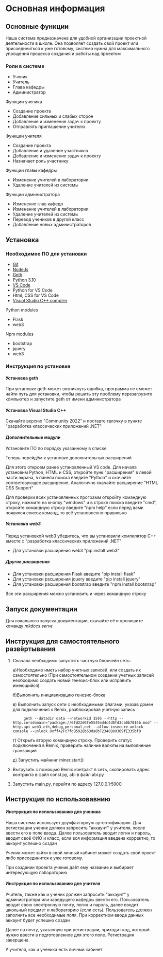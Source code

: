 # Основная информация

## Основные функции

Наша система предназначена для удобной организации проектной деятельности в школе. Она позволяет создать свой проект или присоединиться к уже готовому, система нужна для максимального упрощения процесса создания и работы над проектом

### Роли в системе

* Ученик
* Учитель
* Глава кафедры 
* Администратор


Функции ученика

* Создание проекта
* Добавление сильных и слабых сторон
* Добавление и изменение задач к проекту
* Отправлять приглашение учителю    


Функции учителя

* Создание проекта
* Добавление и удаление участников
* Добавление и изменение задач к проекту
* Назначает роль участнику 


Функции главы кафедры

* Изменение  учителей в лаборатории
* Удаление учителей из системы


Функции администратора

* Изменение глав кафедр
* Изменение  учителей в лаборатории
* Удаление учителей из системы
* Перевод учеников в другой класс
* Добавление новых администраторов



## Установка 

### Необходимое ПО для установки

* [Git](https://git-scm.com/download/win)
* [NodeJs](https://nodejs.org/ru/download/)
* [Geth](https://geth.ethereum.org/downloads/)
* [Python 3.10](https://www.python.org/downloads/)
* [VS Code](https://code.visualstudio.com/download)
* Python for VS Code
* Html, CSS for VS Code
* [Visual Studio C++ compiler](https://visualstudio.microsoft.com/ru/vs/features/cplusplus/)

Python modules

* Flask
* web3

Npm modules

* bootstrap
* jquery
* web3

### Инструкция по установке

#### Установка geth
При установке geth может возникнуть ошибка, программа не сможет найти путь для установки, чтобы решить эту проблему перезагрузите компьютер и запустите geth от имени администратора

#### Установка Visual Studio C++
Cкачайте версию "Community 2022" и поставте галочку в пункте 
"разработка классических приложений .NET"
#### Дополнительные модули
Установите ПО по порядку указанному в списке

Теперь перейдём к установке дополнительных расширений

Для этого откроем ранее установленный VS code.
Для начала установим Python, HTML и CSS, откройте пунк "расширения" в левой части экрана, в панели поиска введите "Python" и скачайте соответсвующее расширение. Аналогично скачайте расширение "HTML CSS Support"

Для проверки всех установленных программ откройту командную строку, нажмите на кнопку "windows" и в строке поиска введите "cmd", откройте командную строку введите "npm help" если перед вами появился список команд, то всё установленно правильно


##### Установка web3
Перед установкой web3 убедитесь, что вы установили компилятор C++ вместе с "разработка классических приложений .NET"

* Для установки расширения web3 "pip install web3"


##### Другие расширения
* Для установки расширения Flask введите "pip install flask"
* Для установки расширения jquery введите "pip install jquery"
* Для установки расширения bootstrap введите "npm install bootstrap"

Все эти расширения можно установить и через командную строку

## Запуск документации 
Для локального запуска документации, скачайте её и пропишите команду *mkdocs serve*

## Инструкция для самостоятельного развёртывания
1) Сначала необходимо запустить частную блокчейн сеть:

   а)Необходимо иметь набор учетных записей, или создать их самостоятельно (При   самостоятельном создании учетных записей необходимо создать новый генезис-блок или исправить имеющийся)

   б)Выполнить инициализацию генезис-блока 

   в) Выполнить запуск сети с необходимыми флагами, указав домен для подключения к Remix, разблокировав учетную запись
   
            geth --datadir data --networkid 1595 --http --http.corsdomain="package://6fd22d6fe5549ad4c4d8fd3ca0b7816b.mod" --http.api web3,eth,debug,personal,net --allow-insecure-unlock console --unlock 0xff42Fc7fdB5928b63da0bF2340880369fE335bf0

            
   г) Открыть вторую командную строку. Проверить статус подключения в Remix, проверить наличие валюты на выполнение транзакций
    
   д) Запустить майнинг
            miner.start()

2) Выгрузить с помощью Remix контракт в сеть, скопировать адрес контракта в файл const.py, abi в файл abi.py

3) Запустить main.py, перейти по адресу 127.0.0.1:5000

## Инструкция по использовавнию

#### Инструкция по использованию для ученика
Наша система использует двухфакторную аутентификацию. Для регистрации ученик должен запросить "аккаунт" у учителя, после ввести его в поле ввода. 
Далее пользователь вводит логин и пароль, вводит своё ФИО и класс, если вся информация введена корректно, то аккаунт успешно создан

Ученик может зайти в свой личный кабинет может создать свой проект либо присоединится к уже готовому.

При создании проекта ученик даёт ему название и выбирает интересующую лабораторию


#### Инструкция по использованию для учителя
Учитель, также как и ученик должен запросить "аккаунт" у администратора или заведущего кафедры
ввести его.
Пользователь вводит свою электронную почту, логин и пароль, далее вводит школьный предмет и лабораторию (если есть). Пользователь должен заполнить все необходимые поля. При корректном вводе данных аккаунт будет успешно создан

Далее на почту, указанную при регистрации, приходит код, который нужно ввести в подготовленное для этого поле. Регистрация заверщена.

У учителя, как и ученика есть личный кабинет
